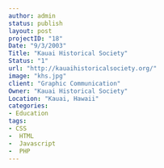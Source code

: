 ```yaml
--- 
author: admin
status: publish
layout: post
projectID: "18"
Date: "9/3/2003"
Title: "Kauai Historical Society"
Status: "1"
url: "http://kauaihistoricalsociety.org/"
image: "khs.jpg"
client: "Graphic Communication"
Owner: "Kauai Historical Society"
Location: "Kauai, Hawaii"
categories:
- Education
tags:
- CSS
-  HTML
-  Javascript
-  PHP
--- 
```


